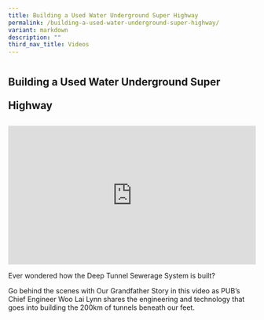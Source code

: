 ```yaml
---
title: Building a Used Water Underground Super Highway
permalink: /building-a-used-water-underground-super-highway/
variant: markdown
description: ""
third_nav_title: Videos
---
```

<h2 style="line-height: 3rem;">Building a Used Water Underground Super Highway</h2>
<p></p>
<div style="position: relative; width: 100%; padding-bottom: 56.25%; height: 0; overflow: hidden;">
<iframe allow="autoplay; clipboard-write; encrypted-media; picture-in-picture; web-share" allowfullscreen="true" frameborder="0" scrolling="no" style="border: none; overflow: hidden; position: absolute; top: 0; left: 0; width: 100%; height: 100%;" src="https://www.facebook.com/plugins/video.php?height=314&amp;href=https%3A%2F%2Fwww.facebook.com%2Fourgrandfatherstory%2Fvideos%2F332091059953617%2F&amp;show_text=false&amp;width=560&amp;t=0"></iframe>
</div>
<p>        

Ever wondered how the Deep Tunnel Sewerage System is built?&nbsp;

Go behind the scenes with Our Grandfather Story in this video as PUB’s Chief Engineer Woo Lai Lynn shares the engineering and technology that goes into building the 200km of tunnels beneath our feet. </p>